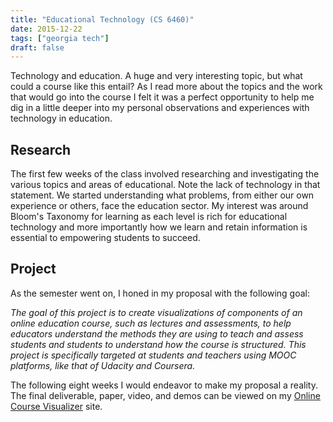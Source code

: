 ```yaml
---
title: "Educational Technology (CS 6460)"
date: 2015-12-22
tags: ["georgia tech"]
draft: false
---
```


Technology and education. A huge and very interesting topic, but what could a course like this entail? As I read more about the topics and the work that would go into the course I felt it was a perfect opportunity to help me dig in a little deeper into my personal observations and experiences with technology in education.

## Research

The first few weeks of the class involved researching and investigating the various topics and areas of educational. Note the lack of technology in that statement. We started understanding what problems, from either our own experience or others, face the education sector. My interest was around Bloom's Taxonomy for learning as each level is rich for educational technology and more importantly how we learn and retain information is essential to empowering students to succeed.

## Project

As the semester went on, I honed in my proposal with the following goal:

*The goal of this project is to create visualizations of components of an online education course, such as lectures and assessments, to help educators understand the methods they are using to teach and assess students and students to understand how the course is structured. This project is specifically targeted at students and teachers using MOOC platforms, like that of Udacity and Coursera.*

The following eight weeks I would endeavor to make my proposal a reality. The final deliverable, paper, video, and demos can be viewed on my [Online Course Visualizer](http://powersj.github.io/ocv/) site.
